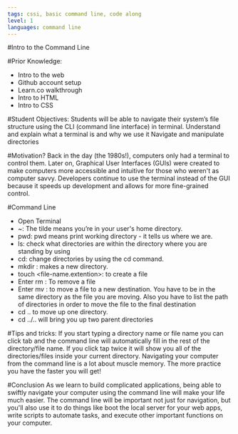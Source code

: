 ```yaml
---
tags: cssi, basic command line, code along
level: 1
languages: command line
---
```

#Intro to the Command Line

#Prior Knowledge:
+ Intro to the web
+ Github account setup
+ Learn.co walkthrough
+ Intro to HTML
+ Intro to CSS

#Student Objectives:
Students will be able to navigate their system’s file structure using the CLI (command line interface) in terminal.
Understand and explain what a terminal is and why we use it
Navigate and manipulate directories

#Motivation?
Back in the day (the 1980s!), computers only had a terminal to control them. Later on, Graphical User Interfaces (GUIs) were created to make computers more accessible and intuitive for those who weren't as computer savvy. Developers continue to use the terminal instead of the GUI because it speeds up development and allows for more fine-grained control.

#Command Line
+ Open Terminal
+  ~: The tilde means you’re in your user's home directory.
+ pwd: pwd means print working directory - it tells us where we are.
+ ls: check what directories are within the directory where you are standing by using
+ cd: change directories by using the cd <directory-name> command.
+ mkdir <directory-name>: makes a new directory.
+ touch <file-name.extention>: to create a file
+ Enter rm <file-name>: To remove a file
+ Enter mv <file to move> <final destination>: to move a file to a new destination. You have to be in the same directory as the file you are moving. Also you have to list the path of directories in order to move the file to the final destination
+ cd .. to move up one directory.
+ cd ../.. will bring you up two parent directories

#Tips and tricks:
 If you start typing a directory name or file name you can click tab and the command line will automatically fill in the rest of the directory/file name. If you click tap twice it will show you all of the directories/files inside your current directory.
 Navigating your computer from the command line is a lot about muscle memory. The more practice you have the faster you will get!

#Conclusion
As we learn to build complicated applications, being able to swiftly navigate your computer using the command line will make your life much easier. The command line will be important not just for navigation, but you'll also use it to do things like boot the local server for your web apps, write scripts to automate tasks, and execute other important functions on your computer.

